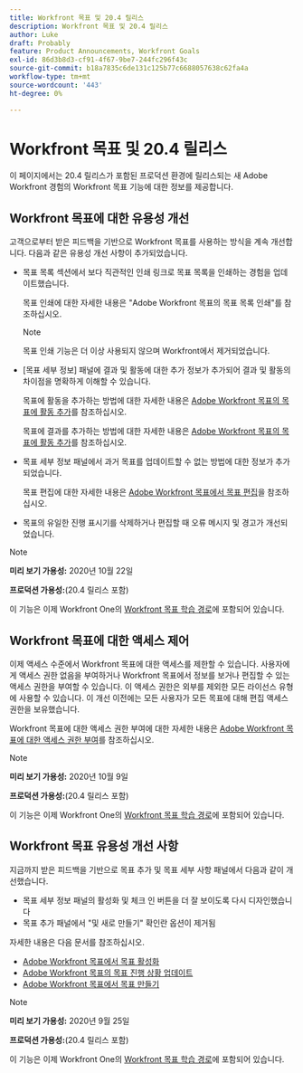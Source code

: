 ```yaml
---
title: Workfront 목표 및 20.4 릴리스
description: Workfront 목표 및 20.4 릴리스
author: Luke
draft: Probably
feature: Product Announcements, Workfront Goals
exl-id: 86d3b8d3-cf91-4f67-9be7-244fc296f43c
source-git-commit: b18a7835c6de131c125b77c6688057638c62fa4a
workflow-type: tm+mt
source-wordcount: '443'
ht-degree: 0%

---
```


# Workfront 목표 및 20.4 릴리스

이 페이지에서는 20.4 릴리스가 포함된 프로덕션 환경에 릴리스되는 새 Adobe Workfront 경험의 Workfront 목표 기능에 대한 정보를 제공합니다.

## Workfront 목표에 대한 유용성 개선

고객으로부터 받은 피드백을 기반으로 Workfront 목표를 사용하는 방식을 계속 개선합니다. 다음과 같은 유용성 개선 사항이 추가되었습니다.

* 목표 목록 섹션에서 보다 직관적인 인쇄 링크로 목표 목록을 인쇄하는 경험을 업데이트했습니다.

  목표 인쇄에 대한 자세한 내용은 &quot;Adobe Workfront 목표의 목표 목록 인쇄&quot;를 참조하십시오.

  >[!NOTE]
  >
  >  목표 인쇄 기능은 더 이상 사용되지 않으며 Workfront에서 제거되었습니다.


* [목표 세부 정보] 패널에 결과 및 활동에 대한 추가 정보가 추가되어 결과 및 활동의 차이점을 명확하게 이해할 수 있습니다.

  목표에 활동을 추가하는 방법에 대한 자세한 내용은 [Adobe Workfront 목표의 목표에 활동 추가](../../../workfront-goals/results-and-activities/add-activities-to-goals.md)를 참조하십시오.

  목표에 결과를 추가하는 방법에 대한 자세한 내용은 [Adobe Workfront 목표의 목표에 활동 추가](../../../workfront-goals/results-and-activities/add-activities-to-goals.md)를 참조하십시오.

* 목표 세부 정보 패널에서 과거 목표를 업데이트할 수 없는 방법에 대한 정보가 추가되었습니다.

  목표 편집에 대한 자세한 내용은 [Adobe Workfront 목표에서 목표 편집](../../../workfront-goals/goal-management/edit-goals.md)을 참조하십시오.

* 목표의 유일한 진행 표시기를 삭제하거나 편집할 때 오류 메시지 및 경고가 개선되었습니다.

>[!NOTE]
>
>**미리 보기 가용성:** 2020년 10월 22일
>
>**프로덕션 가용성:**(20.4 릴리스 포함)

이 기능은 이제 Workfront One의 [Workfront 목표 학습 경로](https://experienceleague.adobe.com/ko/docs/workfront-learn/tutorials-workfront/home)에 포함되어 있습니다.

## Workfront 목표에 대한 액세스 제어

이제 액세스 수준에서 Workfront 목표에 대한 액세스를 제한할 수 있습니다. 사용자에게 액세스 권한 없음을 부여하거나 Workfront 목표에서 정보를 보거나 편집할 수 있는 액세스 권한을 부여할 수 있습니다. 이 액세스 권한은 외부를 제외한 모든 라이선스 유형에 사용할 수 있습니다. 이 개선 이전에는 모든 사용자가 모든 목표에 대해 편집 액세스 권한을 보유했습니다.

Workfront 목표에 대한 액세스 권한 부여에 대한 자세한 내용은 [Adobe Workfront 목표에 대한 액세스 권한 부여](../../../administration-and-setup/add-users/configure-and-grant-access/grant-access-goals.md)를 참조하십시오.

>[!NOTE]
>
>**미리 보기 가용성:** 2020년 10월 9일
>
>**프로덕션 가용성:**(20.4 릴리스 포함)

이 기능은 이제 Workfront One의 [Workfront 목표 학습 경로](https://experienceleague.adobe.com/ko/docs/workfront-learn/tutorials-workfront/home)에 포함되어 있습니다.

## Workfront 목표 유용성 개선 사항

지금까지 받은 피드백을 기반으로 목표 추가 및 목표 세부 사항 패널에서 다음과 같이 개선했습니다.

* 목표 세부 정보 패널의 활성화 및 체크 인 버튼을 더 잘 보이도록 다시 디자인했습니다 
* 목표 추가 패널에서 &quot;및 새로 만들기&quot; 확인란 옵션이 제거됨

자세한 내용은 다음 문서를 참조하십시오.

* [Adobe Workfront 목표에서 목표 활성화](../../../workfront-goals/goal-management/activate-goals.md)
* [Adobe Workfront 목표의 목표 진행 상황 업데이트](../../../workfront-goals/goal-review-and-workfront-goals-sections/check-in-goals.md)
* [Adobe Workfront 목표에서 목표 만들기](../../../workfront-goals/goal-management/create-goals.md)

>[!NOTE]
>
>**미리 보기 가용성:** 2020년 9월 25일
>
>**프로덕션 가용성:**(20.4 릴리스 포함)

이 기능은 이제 Workfront One의 [Workfront 목표 학습 경로](https://experienceleague.adobe.com/ko/docs/workfront-learn/tutorials-workfront/home)에 포함되어 있습니다.
